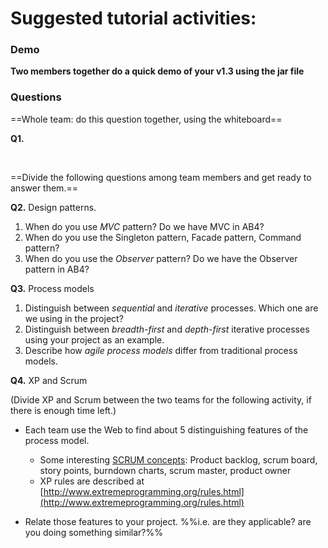 # Suggested tutorial activities:

### Demo
**Two members together do a quick demo of your v1.3 using the jar file**

### Questions

==Whole team: do this question together, using the whiteboard==

**Q1.**

<div class="indented">
  <include src="../../book/testCaseDesign/combiningTestInputs/mix/q-testCasesForConsumeMethod.md" />
</div>
<br>

==Divide the following questions among team members and get ready to answer them.==

**Q2.** Design patterns.
1. When do you use _MVC_ pattern? Do we have MVC in AB4?
1. When do you use the Singleton pattern, Facade pattern, Command pattern? 
1. When do you use the _Observer_ pattern? Do we have the Observer pattern in AB4?

**Q3.** Process models

1. Distinguish between _sequential_ and _iterative_ processes. Which one are we using in the project?
1. Distinguish between _breadth-first_ and _depth-first_ iterative processes using your project as an example.
1. Describe how _agile process models_ differ from traditional process models.

**Q4.** XP and Scrum

(Divide XP and Scrum between the two teams for the following activity, if there is enough time left.)

* Each team use the Web to find about 5 distinguishing features of the process model.
  * Some interesting [SCRUM concepts](https://www.scrum.org/resources/what-is-scrum): Product backlog, scrum board, story points, burndown charts, scrum master, product owner
  * XP rules are described at [http://www.extremeprogramming.org/rules.html](http://www.extremeprogramming.org/rules.html)

* Relate those features to your project. %%i.e. are they applicable? are you doing something similar?%%
